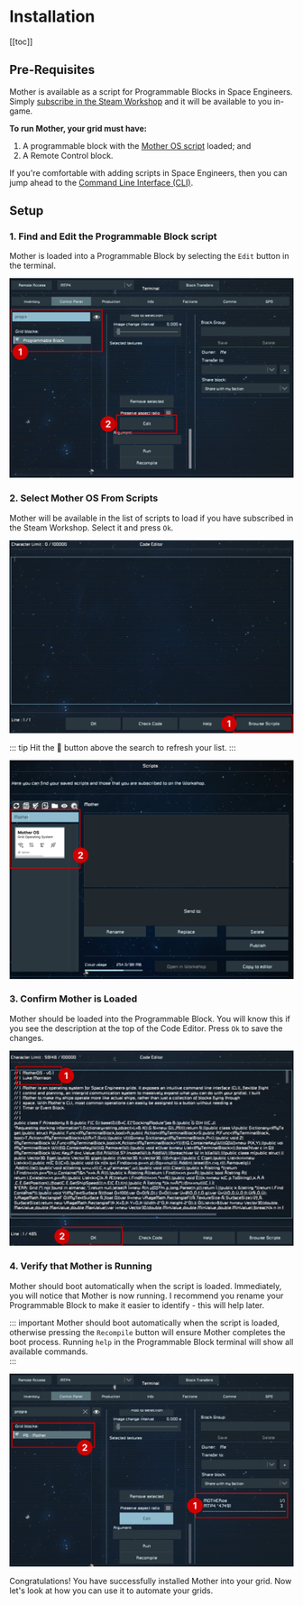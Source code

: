# Installation

[[toc]]

## Pre-Requisites
Mother is available as a script for Programmable Blocks in Space Engineers. Simply [subscribe in the Steam Workshop](https://steamcommunity.com/sharedfiles/filedetails/?id=3411507973) and it will be available to you in-game.

**To run Mother, your grid must have:**

1. A programmable block with the [Mother OS script](https://steamcommunity.com/workshop/filedetails/?id=3411507973) loaded; and
2. A Remote Control block.

If you're comfortable with adding scripts in Space Engineers, then you can jump ahead to the [Command Line Interface (CLI)](CommandLineInterface.md).

## Setup

### 1. Find and Edit the Programmable Block script
Mother is loaded into a Programmable Block by selecting the `Edit` button in the terminal.

![Edit Programmable Block](Assets/install-1.png)

### 2. Select Mother OS From Scripts
Mother will be available in the list of scripts to load if you have subscribed in the Steam Workshop. Select it and press `Ok`.

![View Code Editor](Assets/install-2.png)

::: tip
Hit the 🔄 button above the search to refresh your list.
:::

![Select Script](Assets/install-3.png)



### 3. Confirm Mother is Loaded
Mother should be loaded into the Programmable Block. You will know this if you see the description at the top of the Code Editor. Press `Ok` to save the changes.

![Verify Script has been loaded](Assets/install-4.png)

### 4. Verify that Mother is Running
Mother should boot automatically when the script is loaded. Immediately, you will notice that Mother is now running. I recommend you rename your Programmable Block to make it easier to identify - this will help later.

::: important
Mother should boot automatically when the script is loaded, otherwise pressing the `Recompile` button will ensure Mother completes the boot process. Running `help` in the Programmable Block terminal will show all available commands.  
:::

![Verify Mother is running](Assets/install-5.png)

Congratulations! You have successfully installed Mother into your grid. Now let's look at how you can use it to automate your grids.

<!-- [Command Line Interface >](CommandLineInterface.md) -->